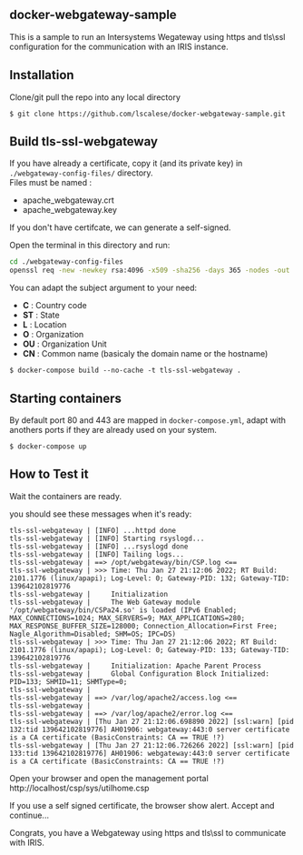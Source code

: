 ## docker-webgateway-sample

This is a sample to run an Intersystems Wegateway using https and tls\ssl configuration for the communication with an IRIS instance.  



## Installation 

Clone/git pull the repo into any local directory

```
$ git clone https://github.com/lscalese/docker-webgateway-sample.git
```

## Build tls-ssl-webgateway

If you have already a certificate, copy it (and its private key) in `./webgateway-config-files/` directory.  
Files must be named :  

 * apache_webgateway.crt
 * apache_webgateway.key

If you don't have certifcate, we can generate a self-signed.  

Open the terminal in this directory and run: 

```bash
cd ./webgateway-config-files
openssl req -new -newkey rsa:4096 -x509 -sha256 -days 365 -nodes -out ./apache_webgateway.crt -keyout apache_webgateway.key -subj "/C=BE/ST=Wallonia/L=Namur/O=Community/OU=IT/CN=webgateway"
```

You can adapt the subject argument to your need:  

 * **C** : Country code
 * **ST** : State
 * **L** : Location
 * **O** : Organization
 * **OU** : Organization Unit
 * **CN** : Common name (basicaly the domain name or the hostname)



```
$ docker-compose build --no-cache -t tls-ssl-webgateway .
```

## Starting containers

By default port 80 and 443 are mapped in `docker-compose.yml`, adapt with anothers ports if they are already used on your system.  

```
$ docker-compose up
```

## How to Test it

Wait the containers are ready.  

you should see these messages when it's ready:  

```
tls-ssl-webgateway | [INFO] ...httpd done
tls-ssl-webgateway | [INFO] Starting rsyslogd...
tls-ssl-webgateway | [INFO] ...rsyslogd done
tls-ssl-webgateway | [INFO] Tailing logs...
tls-ssl-webgateway | ==> /opt/webgateway/bin/CSP.log <==
tls-ssl-webgateway | >>> Time: Thu Jan 27 21:12:06 2022; RT Build: 2101.1776 (linux/apapi); Log-Level: 0; Gateway-PID: 132; Gateway-TID: 139642102819776
tls-ssl-webgateway |     Initialization
tls-ssl-webgateway |     The Web Gateway module '/opt/webgateway/bin/CSPa24.so' is loaded (IPv6 Enabled; MAX_CONNECTIONS=1024; MAX_SERVERS=9; MAX_APPLICATIONS=280; MAX_RESPONSE_BUFFER_SIZE=128000; Connection_Allocation=First Free; Nagle_Algorithm=Disabled; SHM=OS; IPC=DS)
tls-ssl-webgateway | >>> Time: Thu Jan 27 21:12:06 2022; RT Build: 2101.1776 (linux/apapi); Log-Level: 0; Gateway-PID: 133; Gateway-TID: 139642102819776
tls-ssl-webgateway |     Initialization: Apache Parent Process
tls-ssl-webgateway |     Global Configuration Block Initialized: PID=133; SHMID=11; SHMType=0;
tls-ssl-webgateway | 
tls-ssl-webgateway | ==> /var/log/apache2/access.log <==
tls-ssl-webgateway | 
tls-ssl-webgateway | ==> /var/log/apache2/error.log <==
tls-ssl-webgateway | [Thu Jan 27 21:12:06.698890 2022] [ssl:warn] [pid 132:tid 139642102819776] AH01906: webgateway:443:0 server certificate is a CA certificate (BasicConstraints: CA == TRUE !?)
tls-ssl-webgateway | [Thu Jan 27 21:12:06.726266 2022] [ssl:warn] [pid 133:tid 139642102819776] AH01906: webgateway:443:0 server certificate is a CA certificate (BasicConstraints: CA == TRUE !?)
```

Open your browser and open the management portal http://localhost/csp/sys/utilhome.csp

If you use a self signed certificate, the browser show alert.  Accept and continue...

Congrats, you have a Webgateway using https and tls\ssl to communicate with IRIS.  